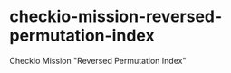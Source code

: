 checkio-mission-reversed-permutation-index
=====================

Checkio Mission "Reversed Permutation Index"
